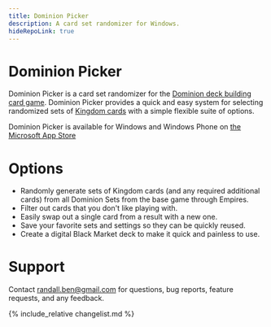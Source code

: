 ```yaml
---
title: Dominion Picker
description: A card set randomizer for Windows.
hideRepoLink: true
---
```


# Dominion Picker

Dominion Picker is a card set randomizer for the [Dominion deck building card game](http://wiki.dominionstrategy.com/index.php/Dominion).  Dominion Picker provides a quick and easy system for selecting randomized sets of [Kingdom cards](http://wiki.dominionstrategy.com/index.php/Kingdom) with a simple flexible suite of options.

Dominion Picker is available for Windows and Windows Phone on [the Microsoft App Store](https://www.microsoft.com/en-us/store/p/dominion-picker/9wzdncrdm8j9)

# Options
* Randomly generate sets of Kingdom cards (and any required additional cards) from all Dominion Sets from the base game through Empires.
* Filter out cards that you don't like playing with.
* Easily swap out a single card from a result with a new one.
* Save your favorite sets and settings so they can be quickly reused.
* Create a digital Black Market deck to make it quick and painless to use.

# Support

Contact [randall.ben@gmail.com](mailto:randall.ben@gmail.com) for questions, bug reports, feature requests, and any feedback.

{% include_relative changelist.md %}
